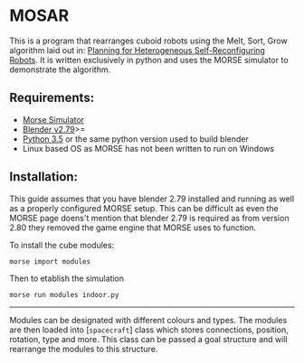 # MOSAR
This is a program that rearranges cuboid robots using the Melt, Sort, Grow algorithm laid out in: [Planning for Heterogeneous Self-Reconfiguring Robots](http://groups.csail.mit.edu/drl/publications/papers/MeltSortGrow.pdf">Reconfiguration). It is written exclusively in python and uses the MORSE simulator to demonstrate the algorithm.

Requirements:
------------

- [Morse Simulator](https://github.com/morse-simulator/morse)
- [Blender v2.79](https://www.blender.org/download/releases/2-79)>=
- [Python 3.5](https://www.python.org/downloads/release/python-350/) or the same python version used to build blender
- Linux based OS as MORSE has not been written to run on Windows

Installation:
-------------

This guide assumes that you have blender 2.79 installed and running as well as a properly configured MORSE setup. This can be difficult as even the MORSE page doens't mention that blender 2.79 is required as from version 2.80 they removed the game engine that MORSE uses to function.

To install the cube modules:

    morse import modules

Then to etablish the simulation

    morse run modules indoor.py


---------

Modules can be designated with different colours and types.
The modules are then loaded into [`spacecraft`] class which stores connections, position, rotation, type and more. This class can be passed a goal structure and will rearrange the modules to this structure.
